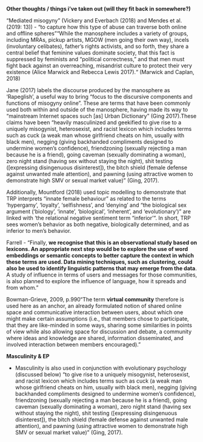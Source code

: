 **Other thoughts / things i’ve taken out (will they fit back in somewhere?)**

“Mediated misogyny” (Vickery and Everbach (2018) and Mendes et al. (2019: 13)) - “to capture how this type of abuse can traverse both online and offline spheres”“While the manosphere includes a variety of groups, including MRAs, pickup artists, MGOW (men going their own way), incels (involuntary celibates), father’s rights activists, and so forth, they share a central belief that feminine values dominate society, that this fact is suppressed by feminists and “political correctness,” and that men must fight back against an overreaching, misandrist culture to protect their very existence (Alice Marwick and Rebecca Lewis 2017).“ (Marwick and Caplan, 2018)

Jane (2017) labels the discourse produced by the manosphere as ‘Rapeglish’, a useful way to bring “focus to the discursive components and functions of misogyny online”. These are terms that have been commonly used both within and outside of the manosphere, having made its way to “mainstream Internet spaces such [as] Urban Dictionary” (Ging 2017).These claims have been “heavily masculinized and geekified to give rise to a uniquely misogynist, heterosexist, and racist lexicon which includes terms such as cuck (a weak man whose girlfriend cheats on him, usually with black men), negging (giving backhanded compliments designed to undermine women’s confidence), friendzoning (sexually rejecting a man because he is a friend), going caveman (sexually dominating a woman), zero night stand (having sex without staying the night), shit testing ([expressing disingenuous disinterest]), the bitch shield (female defense against unwanted male attention), and pawning (using attractive women to demonstrate high SMV or sexual market value)” (Ging, 2017).

Additionally, Mountford (2018) used topic modelling to demonstrate that TRP interprets “innate female behaviour” as related to the terms ‘hypergamy’, ‘loyalty’, ‘selfishness’, and ‘denying’ and “the biological sex argument (‘biology’, ‘innate’, ‘biological’, ‘inherent’, and ‘evolutionary’)” are linked with ‘the relational negative sentiment term “inferior’“. In short, TRP sees women’s behavior as both negative, biologically determined, and as inferior to men’s behavior.

Farrell - “Finally, **we recognise that this is an observational study based on lexicons. An appropriate next step would be to explore the use of word embeddings or semantic concepts to better capture the context in which these terms are used. Data mining techniques, such as clustering, could also be used to identify linguistic patterns that may emerge from the data**. A study of influence in terms of users and messages for those communities, is also planned to explore the influence of language, how it spreads and from whom.”

Bowman-Grieve, 2009, p.990“The term **virtual community** therefore is used here as an anchor, an already formulated notion of shared online space and communicative interaction between users, about which one might make certain assumptions (i.e., that members chose to participate, that they are like-minded in some ways, sharing some similarities in points of view while also allowing space for discussion and debate, a community where ideas and knowledge are shared, information disseminated, and involved interaction between members encouraged).”

**Masculinity & EP**

* Masculinity is also used in conjunction with evolutionary psychology (discussed below) “to give rise to a uniquely misogynist, heterosexist, and racist lexicon which includes terms such as cuck (a weak man whose girlfriend cheats on him, usually with black men), negging (giving backhanded compliments designed to undermine women’s confidence), friendzoning (sexually rejecting a man because he is a friend), going caveman (sexually dominating a woman), zero night stand (having sex without staying the night), shit testing ([expressing disingenuous disinterest]), the bitch shield (female defense against unwanted male attention), and pawning (using attractive women to demonstrate high SMV or sexual market value)” (Ging, 2017).